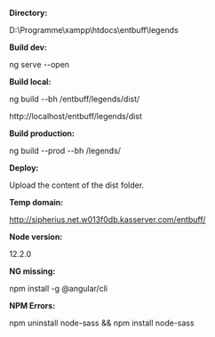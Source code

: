 **Directory:**

D:\Programme\xampp\htdocs\entbuff\legends

**Build dev:**

ng serve --open

**Build local:**

ng build --bh /entbuff/legends/dist/

http://localhost/entbuff/legends/dist

**Build production:**

ng build --prod --bh /legends/

**Deploy:**

Upload the content of the dist folder.

**Temp domain:**

http://sipherius.net.w013f0db.kasserver.com/entbuff/

**Node version:**

12.2.0

**NG missing:**

npm install -g @angular/cli
 
**NPM Errors:**

npm uninstall node-sass && npm install node-sass
